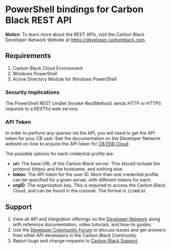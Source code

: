 # PowerShell bindings for Carbon Black REST API

_**Notice**:_ 
To learn more about the REST APIs, visit the Carbon Black Developer Network Website at https://developer.carbonblack.com.

## Requirements
1. Carbon Black Cloud Environment
2. Windows PowerShell
3. Active Directory Module for Windows PowerShell

### Security Implications
The PowerShell REST cmdlet (Invoke-RestMethod) sends HTTP or HTTPS requests to a RESTful web service.

### API Token
In order to perform any queries via the API, you will need to get the API token for your CB user. See the documentation
on the Developer Network website on how to acquire the API token for
[CB EDR Cloud](https://developer.carbonblack.com/reference/carbon-black-cloud/platform-apis/authentication/).

The possible options for each credential profile are:

* **uri**: The base URL of the Carbon Black server. This should include the protocol (https) and the hostname, and nothing else.
* **token**: The API token for the user ID. More than one credential profile can be specified for a given server, with
  different tokens for each.
* **orgID**: The organization key. This is required to access the Carbon Black Cloud, and can be found in the console. The format is ``123ABC45``.

## Support

1. View all API and integration offerings on the [Developer Network](https://developer.carbonblack.com/) along with reference documentation, video tutorials, and how-to guides.
2. Use the [Developer Community Forum](https://community.carbonblack.com/t5/Developer-Relations/bd-p/developer-relations) to discuss issues and get answers from other API developers in the Carbon Black Community.
3. Report bugs and change requests to [Carbon Black Support](https://www.vmware.com/support/services.html).
